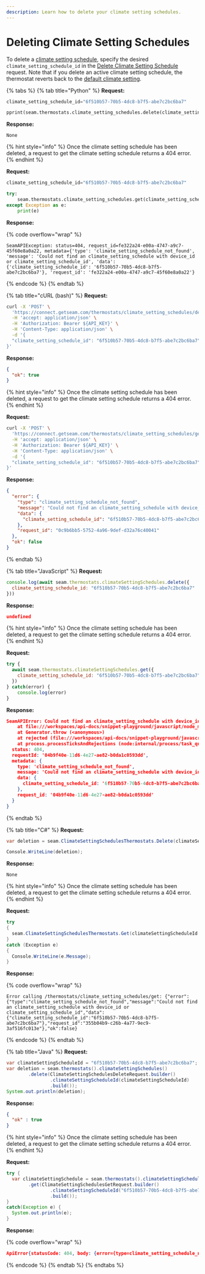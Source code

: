 ```yaml
---
description: Learn how to delete your climate setting schedules.
---
```


# Deleting Climate Setting Schedules

To delete a [climate setting schedule](thermostats-climate-setting-schedules.md#climate-setting-schedules), specify the desired `climate_setting_schedule_id` in the [Delete Climate Setting Schedule](../../thermostats/climate-setting-schedules/delete-climate-setting-schedule.md) request. Note that if you delete an active climate setting schedule, the thermostat reverts back to the [default climate setting](setting-the-default-climate-setting.md#default-climate-setting).

{% tabs %}
{% tab title="Python" %}
**Request:**

```python
climate_setting_schedule_id="6f510b57-70b5-4dc8-b7f5-abe7c2bc6ba7"

pprint(seam.thermostats.climate_setting_schedules.delete(climate_setting_schedule_id))
```

**Response:**

```
None
```

{% hint style="info" %}
Once the climate setting schedule has been deleted, a request to get the climate setting schedule returns a 404 error.
{% endhint %}

**Request:**

```python
climate_setting_schedule_id="6f510b57-70b5-4dc8-b7f5-abe7c2bc6ba7"

try:
    seam.thermostats.climate_setting_schedules.get(climate_setting_schedule_id)
except Exception as e:
    print(e)
```

**Response:**

{% code overflow="wrap" %}
```
SeamAPIException: status=404, request_id=fe322a24-e00a-4747-a9c7-45f60e8a0a22, metadata={'type': 'climate_setting_schedule_not_found', 'message': 'Could not find an climate_setting_schedule with device_id or climate_setting_schedule_id', 'data': {'climate_setting_schedule_id': '6f510b57-70b5-4dc8-b7f5-abe7c2bc6ba7'}, 'request_id': 'fe322a24-e00a-4747-a9c7-45f60e8a0a22'}
```
{% endcode %}
{% endtab %}

{% tab title="cURL (bash)" %}
**Request:**

```bash
curl -X 'POST' \
  'https://connect.getseam.com/thermostats/climate_setting_schedules/delete' \
  -H 'accept: application/json' \
  -H 'Authorization: Bearer ${API_KEY}' \
  -H 'Content-Type: application/json' \
  -d '{
  "climate_setting_schedule_id": "6f510b57-70b5-4dc8-b7f5-abe7c2bc6ba7"
}'
```

**Response:**

```json
{
  "ok": true
}
```

{% hint style="info" %}
Once the climate setting schedule has been deleted, a request to get the climate setting schedule returns a 404 error.
{% endhint %}

**Request:**

```bash
curl -X 'POST' \
  'https://connect.getseam.com/thermostats/climate_setting_schedules/get' \
  -H 'accept: application/json' \
  -H 'Authorization: Bearer ${API_KEY}' \
  -H 'Content-Type: application/json' \
  -d '{
  "climate_setting_schedule_id": "6f510b57-70b5-4dc8-b7f5-abe7c2bc6ba7"
}'
```

**Response:**

```json
{
  "error": {
    "type": "climate_setting_schedule_not_found",
    "message": "Could not find an climate_setting_schedule with device_id or climate_setting_schedule_id",
    "data": {
      "climate_setting_schedule_id": "6f510b57-70b5-4dc8-b7f5-abe7c2bc6ba7"
    },
    "request_id": "0c9b6bb5-5752-4a96-9def-d32a76c40041"
  },
  "ok": false
}
```
{% endtab %}

{% tab title="JavaScript" %}
**Request:**

```javascript
console.log(await seam.thermostats.climateSettingSchedules.delete({
  climate_setting_schedule_id: "6f510b57-70b5-4dc8-b7f5-abe7c2bc6ba7"
}))
```

**Response:**

```json
undefined
```

{% hint style="info" %}
Once the climate setting schedule has been deleted, a request to get the climate setting schedule returns a 404 error.
{% endhint %}

**Request:**

```javascript
try {
  await seam.thermostats.climateSettingSchedules.get({
    climate_setting_schedule_id: "6f510b57-70b5-4dc8-b7f5-abe7c2bc6ba7"
  })
} catch(error) {
    console.log(error)
}
```

**Response:**

```json
SeamAPIError: Could not find an climate_setting_schedule with device_id or climate_setting_schedule_id
    at file:///workspaces/api-docs/snippet-playground/javascript/node_modules/seamapi/dist/chunk-UQ5PRMFY.mjs:744:13
    at Generator.throw (<anonymous>)
    at rejected (file:///workspaces/api-docs/snippet-playground/javascript/node_modules/seamapi/dist/chunk-UQ5PRMFY.mjs:54:29)
    at process.processTicksAndRejections (node:internal/process/task_queues:95:5) {
  status: 404,
  requestId: '04b9f40e-11d6-4e27-ae82-b0da1c0593dd',
  metadata: {
    type: 'climate_setting_schedule_not_found',
    message: 'Could not find an climate_setting_schedule with device_id or climate_setting_schedule_id',
    data: {
      climate_setting_schedule_id: '6f510b57-70b5-4dc8-b7f5-abe7c2bc6ba7'
    },
    request_id: '04b9f40e-11d6-4e27-ae82-b0da1c0593dd'
  }
}
```
{% endtab %}

{% tab title="C#" %}
**Request:**

```csharp
var deletion = seam.ClimateSettingSchedulesThermostats.Delete(climateSettingScheduleId: "6f510b57-70b5-4dc8-b7f5-abe7c2bc6ba7");

Console.WriteLine(deletion);
```

**Response:**

```
None
```

{% hint style="info" %}
Once the climate setting schedule has been deleted, a request to get the climate setting schedule returns a 404 error.
{% endhint %}

**Request:**

```csharp
try
{
  seam.ClimateSettingSchedulesThermostats.Get(climateSettingScheduleId: "6f510b57-70b5-4dc8-b7f5-abe7c2bc6ba7");
}
catch (Exception e)
{
  Console.WriteLine(e.Message);
}
```

**Response:**

{% code overflow="wrap" %}
```
Error calling /thermostats/climate_setting_schedules/get: {"error":{"type":"climate_setting_schedule_not_found","message":"Could not find an climate_setting_schedule with device_id or climate_setting_schedule_id","data":{"climate_setting_schedule_id":"6f510b57-70b5-4dc8-b7f5-abe7c2bc6ba7"},"request_id":"355b04b9-c26b-4a77-9ec9-3af516fc013e"},"ok":false}
```
{% endcode %}
{% endtab %}

{% tab title="Java" %}
**Request:**

```java
var climateSettingScheduleId = "6f510b57-70b5-4dc8-b7f5-abe7c2bc6ba7";
var deletion = seam.thermostats().climateSettingSchedules()
        .delete(ClimateSettingSchedulesDeleteRequest.builder()
                .climateSettingScheduleId(climateSettingScheduleId)
                .build());
System.out.println(deletion);
```

**Response:**

```json
{
  "ok" : true
}
```

{% hint style="info" %}
Once the climate setting schedule has been deleted, a request to get the climate setting schedule returns a 404 error.
{% endhint %}

**Request:**

```java
try {
  var climateSettingSchedule = seam.thermostats().climateSettingSchedules()
        .get(ClimateSettingSchedulesGetRequest.builder()
                .climateSettingScheduleId("6f510b57-70b5-4dc8-b7f5-abe7c2bc6ba7")
                .build());
}
catch(Exception e) {
  System.out.println(e);
}
```

**Response:**

{% code overflow="wrap" %}
```json
ApiError{statusCode: 404, body: {error={type=climate_setting_schedule_not_found, message=Could not find an climate_setting_schedule with device_id or climate_setting_schedule_id, data={climate_setting_schedule_id=6f510b57-70b5-4dc8-b7f5-abe7c2bc6ba7}, request_id=ec55601c-9d1d-4224-86db-497c90734e81}, ok=false}}
```
{% endcode %}
{% endtab %}
{% endtabs %}
